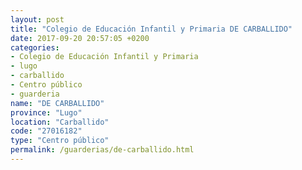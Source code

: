 ```yaml
---
layout: post
title: "Colegio de Educación Infantil y Primaria DE CARBALLIDO"
date: 2017-09-20 20:57:05 +0200
categories:
- Colegio de Educación Infantil y Primaria
- lugo
- carballido
- Centro público
- guarderia
name: "DE CARBALLIDO"
province: "Lugo"
location: "Carballido"
code: "27016182"
type: "Centro público"
permalink: /guarderias/de-carballido.html
---
```


